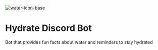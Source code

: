 ![water-icon-base](https://github.com/rcmtcristian/Hydrate/assets/20276785/5f599cf2-4693-4a37-96d7-f7bbe19c0ea1)
# Hydrate Discord Bot
Bot that provides fun facts about water and reminders to stay hydrated
